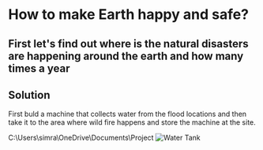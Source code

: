 # How to make Earth happy and safe?
<h2> First let's find out where is the natural disasters are happening around the earth and how many times a year</h2>

<h2> Solution</h2>
<p> First buld a machine that collects water from the flood locations and then take it to the area where wild fire happens and store the machine at the site.</p>

C:\Users\simra\OneDrive\Documents\Project
 <img src="C:\Users\simra\OneDrive\Documents\Project\Water Tank.jpg" alt="Water Tank" style="width:auto;">
